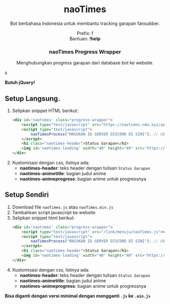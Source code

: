 <h1 align="center">
    naoTimes
</h1>
<p align="center">Bot berbahasa Indonesia untuk membantu tracking garapan fansubber.</p>
<p align="center">Prefix: <b>!</b><br/>Bantuan: <b>!help</b></p>

<h3 align="center"><b>naoTimes Progress Wrapper</b></h3>
<p align="center">Menghubungkan progress garapan dari database bot ke website.</p>s

**Butuh jQuery!**

## Setup Langsung.
1. Selipkan snippet HTML berikut:
    ```html
    <div id='naotimes' class="progress-wrapper">
        <script type="text/javascript" src="https://naotimes.n4o.xyz/assets/js/naoTimes.min.js"></script>
        <script type="text/javascript">
            naoTimesProcess("MASUKAN ID SERVER DISCORD DI SINI"); // Ubah line ini
        </script>
        <h1 class="naotimes-header">Status Garapan</h1>
        <img id='naotimes-loading' width="40" height="40" src='https://puu.sh/DiJzU/6af20efe7e.gif'>
    </div>
    ```
2. Kustomisasi dengan css, listnya ada:
    - **naotimes-header**: teks header dengan tulisan `Status Garapan`
    - **naotimes-animetitle**: bagian judul anime
    - **naotimes-animeprogress**: bagian anime untuk progressnya

## Setup Sendiri

1. Download file `naoTimes.js` atau `naoTimes.min.js`
2. Tambahkan script javascript ke website
3. Selipkan snippet html berikut:
    ```html
    <div id='naotimes' class="progress-wrapper">
        <script type="text/javascript" src="/link/menuju/naoTimes.js"></script> <!-- Ubah line ini -->
        <script type="text/javascript">
            naoTimesProcess("MASUKAN ID SERVER DISCORD DI SINI"); // Ubah line ini
        </script>
        <h1 class="naotimes-header">Status Garapan</h1>
        <img id='naotimes-loading' width="40" height="40" src='https://puu.sh/DiJzU/6af20efe7e.gif'>
    </div>
    ```
4. Kustomisasi dengan css, listnya ada:
    - **naotimes-header**: teks header dengan tulisan `Status Garapan`
    - **naotimes-animetitle**: bagian judul anime
    - **naotimes-animeprogress**: bagian anime untuk progressnya

**Bisa diganti dengan versi minimal dengan mengganti `.js` ke `.min.js`**